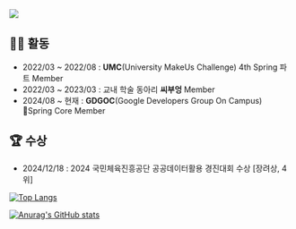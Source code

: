 <img src="https://capsule-render.vercel.app/api?type=venom&color=auto&height=300&section=header&text=Backend%20송해찬&fontSize=60" />

## 🏃🏻 활동
- 2022/03 ~ 2022/08 : **UMC**(University MakeUs Challenge) 4th Spring 파트 Member
- 2022/03 ~ 2023/03 : 교내 학술 동아리 **씨부엉** Member
- 2024/08 ~ 현재 : **GDGOC**(Google Developers Group On Campus) Spring Core Member

## 🏆 수상
- 2024/12/18 : 2024 국민체육진흥공단 공공데이터활용 경진대회 수상 [장려상, 4위]


[![Top Langs](https://github-readme-stats.vercel.app/api/top-langs/?username=songhaechan)](https://github.com/anuraghazra/github-readme-stats)

[![Anurag's GitHub stats](https://github-readme-stats.vercel.app/api?username=songhaechan)](https://github.com/anuraghazra/github-readme-stats)
